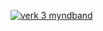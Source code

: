 [![verk 3 myndband](https://img.youtube.com/vi/YOUTUBE_VIDEO_ID_HERE/0.jpg)](https://www.youtube.com/watch?v=sZv8yN6X5vs)
